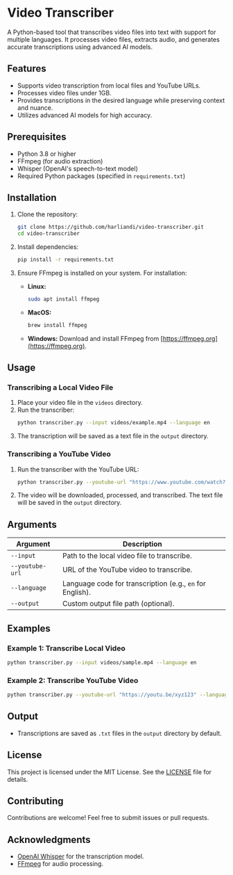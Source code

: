 # Video Transcriber

A Python-based tool that transcribes video files into text with support for multiple languages. It processes video files, extracts audio, and generates accurate transcriptions using advanced AI models.

## Features

- Supports video transcription from local files and YouTube URLs.
- Processes video files under 1GB.
- Provides transcriptions in the desired language while preserving context and nuance.
- Utilizes advanced AI models for high accuracy.

## Prerequisites

- Python 3.8 or higher
- FFmpeg (for audio extraction)
- Whisper (OpenAI's speech-to-text model)
- Required Python packages (specified in `requirements.txt`)

## Installation

1. Clone the repository:
   ```bash
   git clone https://github.com/harliandi/video-transcriber.git
   cd video-transcriber
   ```

2. Install dependencies:
   ```bash
   pip install -r requirements.txt
   ```

3. Ensure FFmpeg is installed on your system. For installation:
   - **Linux:**
     ```bash
     sudo apt install ffmpeg
     ```
   - **MacOS:**
     ```bash
     brew install ffmpeg
     ```
   - **Windows:** Download and install FFmpeg from [https://ffmpeg.org](https://ffmpeg.org).

## Usage

### Transcribing a Local Video File

1. Place your video file in the `videos` directory.
2. Run the transcriber:
   ```bash
   python transcriber.py --input videos/example.mp4 --language en
   ```
3. The transcription will be saved as a text file in the `output` directory.

### Transcribing a YouTube Video

1. Run the transcriber with the YouTube URL:
   ```bash
   python transcriber.py --youtube-url "https://www.youtube.com/watch?v=example" --language en
   ```
2. The video will be downloaded, processed, and transcribed. The text file will be saved in the `output` directory.

## Arguments

| Argument         | Description                                                   |
|------------------|---------------------------------------------------------------|
| `--input`        | Path to the local video file to transcribe.                   |
| `--youtube-url`  | URL of the YouTube video to transcribe.                       |
| `--language`     | Language code for transcription (e.g., `en` for English).     |
| `--output`       | Custom output file path (optional).                           |

## Examples

### Example 1: Transcribe Local Video
```bash
python transcriber.py --input videos/sample.mp4 --language en
```

### Example 2: Transcribe YouTube Video
```bash
python transcriber.py --youtube-url "https://youtu.be/xyz123" --language es
```

## Output
- Transcriptions are saved as `.txt` files in the `output` directory by default.

## License

This project is licensed under the MIT License. See the [LICENSE](LICENSE) file for details.

## Contributing

Contributions are welcome! Feel free to submit issues or pull requests.

## Acknowledgments

- [OpenAI Whisper](https://github.com/openai/whisper) for the transcription model.
- [FFmpeg](https://ffmpeg.org) for audio processing.
